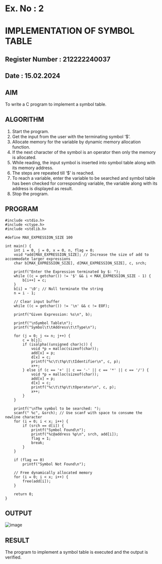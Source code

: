 
# Ex. No : 2	
# IMPLEMENTATION OF SYMBOL TABLE 
## Register Number : 212222240037
## Date : 15.02.2024 

## AIM   
To write a C program to implement a symbol table.

## ALGORITHM
1.	Start the program.
2.	Get the input from the user with the terminating symbol ‘$’.
3.	Allocate memory for the variable by dynamic memory allocation function.
4.	If the next character of the symbol is an operator then only the memory is allocated.
5.	While reading, the input symbol is inserted into symbol table along with its memory address.
6.	The steps are repeated till ‘$’ is reached.
7.	To reach a variable, enter the variable to be searched and symbol table has been checked for corresponding variable, the variable along with its address is displayed as result.
8.	Stop the program. 



## PROGRAM

```
#include <stdio.h>
#include <ctype.h>
#include <stdlib.h>

#define MAX_EXPRESSION_SIZE 100

int main() {
    int i = 0, j = 0, x = 0, n, flag = 0;
    void *add[MAX_EXPRESSION_SIZE]; // Increase the size of add to accommodate larger expressions
    char b[MAX_EXPRESSION_SIZE], d[MAX_EXPRESSION_SIZE], c, srch;

    printf("Enter the Expression terminated by $: ");
    while ((c = getchar()) != '$' && i < MAX_EXPRESSION_SIZE - 1) {
        b[i++] = c;
    }
    b[i] = '\0'; // Null terminate the string
    n = i - 1;

    // Clear input buffer
    while ((c = getchar()) != '\n' && c != EOF);

    printf("Given Expression: %s\n", b);

    printf("\nSymbol Table\n");
    printf("Symbol\t\tAddress\t\tType\n");

    for (j = 0; j <= n; j++) {
        c = b[j];
        if (isalpha((unsigned char)c)) {
            void *p = malloc(sizeof(char));
            add[x] = p;
            d[x] = c;
            printf("%c\t\t%p\t\tIdentifier\n", c, p);
            x++;
        } else if (c == '+' || c == '-' || c == '*' || c == '/') {
            void *p = malloc(sizeof(char));
            add[x] = p;
            d[x] = c;
            printf("%c\t\t%p\t\tOperator\n", c, p);
            x++;
        }
    }

    printf("\nThe symbol to be searched: ");
    scanf(" %c", &srch); // Use scanf with space to consume the newline character
    for (i = 0; i < x; i++) {
        if (srch == d[i]) {
            printf("Symbol Found\n");
            printf("%c@address %p\n", srch, add[i]);
            flag = 1;
            break;
        }
    }

    if (flag == 0)
        printf("Symbol Not Found\n");

    // Free dynamically allocated memory
    for (i = 0; i < x; i++) {
        free(add[i]);
    }

    return 0;
}
```



## OUTPUT 

![image](https://github.com/Jaiganesh235/19CS409-Compiler-Design-Lab/assets/118657189/08ffe450-9757-4276-9548-1fccb2197aa0)


## RESULT
The program to implement a symbol table is executed and the output is verified.
